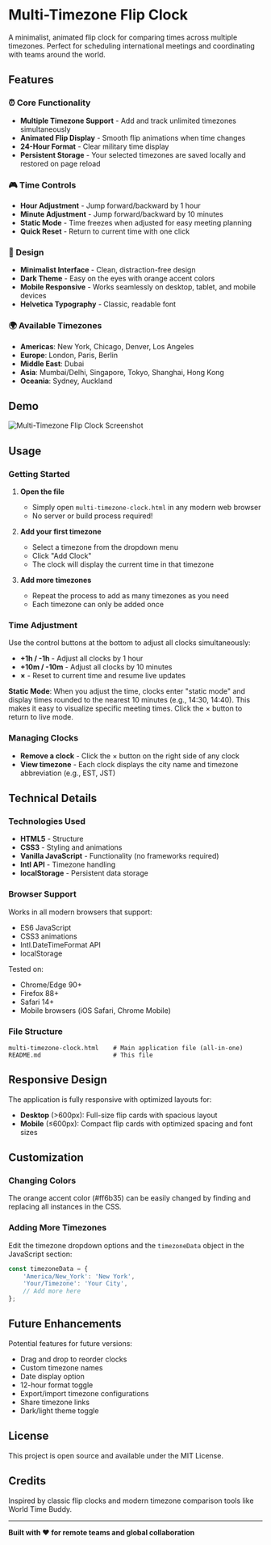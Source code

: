 # Multi-Timezone Flip Clock

A minimalist, animated flip clock for comparing times across multiple timezones. Perfect for scheduling international meetings and coordinating with teams around the world.

## Features

### ⏰ Core Functionality
- **Multiple Timezone Support** - Add and track unlimited timezones simultaneously
- **Animated Flip Display** - Smooth flip animations when time changes
- **24-Hour Format** - Clear military time display
- **Persistent Storage** - Your selected timezones are saved locally and restored on page reload

### 🎮 Time Controls
- **Hour Adjustment** - Jump forward/backward by 1 hour
- **Minute Adjustment** - Jump forward/backward by 10 minutes
- **Static Mode** - Time freezes when adjusted for easy meeting planning
- **Quick Reset** - Return to current time with one click

### 🎨 Design
- **Minimalist Interface** - Clean, distraction-free design
- **Dark Theme** - Easy on the eyes with orange accent colors
- **Mobile Responsive** - Works seamlessly on desktop, tablet, and mobile devices
- **Helvetica Typography** - Classic, readable font

### 🌍 Available Timezones
- **Americas**: New York, Chicago, Denver, Los Angeles
- **Europe**: London, Paris, Berlin
- **Middle East**: Dubai
- **Asia**: Mumbai/Delhi, Singapore, Tokyo, Shanghai, Hong Kong
- **Oceania**: Sydney, Auckland

## Demo

![Multi-Timezone Flip Clock Screenshot](https://edgarr.com/Multi-Timezone-Flip-Clock/)

## Usage

### Getting Started

1. **Open the file**
   - Simply open `multi-timezone-clock.html` in any modern web browser
   - No server or build process required!

2. **Add your first timezone**
   - Select a timezone from the dropdown menu
   - Click "Add Clock"
   - The clock will display the current time in that timezone

3. **Add more timezones**
   - Repeat the process to add as many timezones as you need
   - Each timezone can only be added once

### Time Adjustment

Use the control buttons at the bottom to adjust all clocks simultaneously:

- **+1h / -1h** - Adjust all clocks by 1 hour
- **+10m / -10m** - Adjust all clocks by 10 minutes
- **×** - Reset to current time and resume live updates

**Static Mode**: When you adjust the time, clocks enter "static mode" and display times rounded to the nearest 10 minutes (e.g., 14:30, 14:40). This makes it easy to visualize specific meeting times. Click the × button to return to live mode.

### Managing Clocks

- **Remove a clock** - Click the × button on the right side of any clock
- **View timezone** - Each clock displays the city name and timezone abbreviation (e.g., EST, JST)

## Technical Details

### Technologies Used
- **HTML5** - Structure
- **CSS3** - Styling and animations
- **Vanilla JavaScript** - Functionality (no frameworks required)
- **Intl API** - Timezone handling
- **localStorage** - Persistent data storage

### Browser Support
Works in all modern browsers that support:
- ES6 JavaScript
- CSS3 animations
- Intl.DateTimeFormat API
- localStorage

Tested on:
- Chrome/Edge 90+
- Firefox 88+
- Safari 14+
- Mobile browsers (iOS Safari, Chrome Mobile)

### File Structure
```
multi-timezone-clock.html    # Main application file (all-in-one)
README.md                    # This file
```

## Responsive Design

The application is fully responsive with optimized layouts for:

- **Desktop** (>600px): Full-size flip cards with spacious layout
- **Mobile** (≤600px): Compact flip cards with optimized spacing and font sizes

## Customization

### Changing Colors
The orange accent color (#ff6b35) can be easily changed by finding and replacing all instances in the CSS.

### Adding More Timezones
Edit the timezone dropdown options and the `timezoneData` object in the JavaScript section:

```javascript
const timezoneData = {
    'America/New_York': 'New York',
    'Your/Timezone': 'Your City',
    // Add more here
};
```

## Future Enhancements

Potential features for future versions:
- Drag and drop to reorder clocks
- Custom timezone names
- Date display option
- 12-hour format toggle
- Export/import timezone configurations
- Share timezone links
- Dark/light theme toggle

## License

This project is open source and available under the MIT License.

## Credits

Inspired by classic flip clocks and modern timezone comparison tools like World Time Buddy.

---

**Built with ❤️ for remote teams and global collaboration**